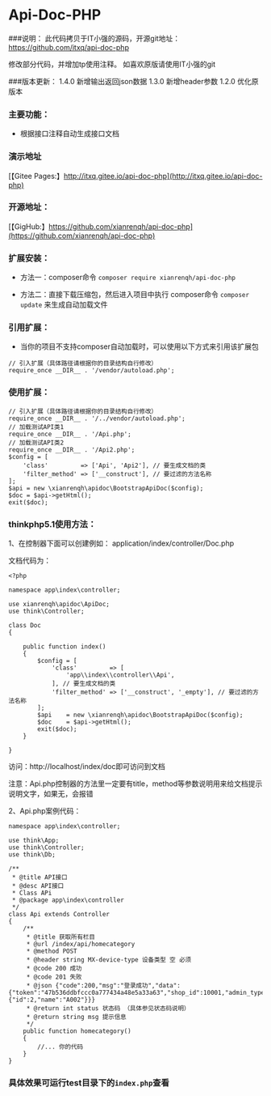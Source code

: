 # Api-Doc-PHP
###说明：
此代码拷贝于IT小强的源码，开源git地址：https://github.com/itxq/api-doc-php

修改部分代码，并增加tp使用注释。
如喜欢原版请使用IT小强的git

###版本更新：
    1.4.0 新增输出返回json数据
    1.3.0 新增header参数
    1.2.0 优化原版本

### 主要功能：

+ 根据接口注释自动生成接口文档

### 演示地址

[【Gitee Pages:】http://itxq.gitee.io/api-doc-php](http://itxq.gitee.io/api-doc-php)

### 开源地址：

[【GigHub:】https://github.com/xianrenqh/api-doc-php](https://github.com/xianrenqh/api-doc-php)
    
### 扩展安装：

+ 方法一：composer命令 `composer require xianrenqh/api-doc-php`

+ 方法二：直接下载压缩包，然后进入项目中执行 composer命令 `composer update` 来生成自动加载文件

### 引用扩展：

+ 当你的项目不支持composer自动加载时，可以使用以下方式来引用该扩展包

```
// 引入扩展（具体路径请根据你的目录结构自行修改）
require_once __DIR__ . '/vendor/autoload.php';
```

### 使用扩展：

```
// 引入扩展（具体路径请根据你的目录结构自行修改）
require_once __DIR__ . '/../vendor/autoload.php';
// 加载测试API类1
require_once __DIR__ . '/Api.php';
// 加载测试API类2
require_once __DIR__ . '/Api2.php'; 
$config = [
    'class'         => ['Api', 'Api2'], // 要生成文档的类
    'filter_method' => ['__construct'], // 要过滤的方法名称
];
$api = new \xianrenqh\apidoc\BootstrapApiDoc($config);
$doc = $api->getHtml();
exit($doc);
```
### thinkphp5.1使用方法：
1、在控制器下面可以创建例如：
application/index/controller/Doc.php

文档代码为：
~~~
<?php

namespace app\index\controller;

use xianrenqh\apidoc\ApiDoc;
use think\Controller;

class Doc
{

    public function index()
    {
        $config = [
            'class'         => [
                'app\\index\\controller\\Api',
            ], // 要生成文档的类
            'filter_method' => ['__construct', '_empty'], // 要过滤的方法名称
        ];
        $api    = new \xianrenqh\apidoc\BootstrapApiDoc($config);
        $doc    = $api->getHtml();
        exit($doc);
    }

}
~~~
访问：http://localhost/index/doc即可访问到文档

注意：Api.php控制器的方法里一定要有title，method等参数说明用来给文档提示说明文字，如果无，会报错

2、Api.php案例代码：
~~~
namespace app\index\controller;

use think\App;
use think\Controller;
use think\Db;

/**
 * @title API接口
 * @desc API接口
 * Class APi
 * @package app\index\controller
 */
class Api extends Controller
{
    /**
     * @title 获取所有栏目
     * @url /index/api/homecategory
     * @method POST
     * @header string MX-device-type 设备类型 空 必须
     * @code 200 成功
     * @code 201 失败
     * @json {"code":200,"msg":"登录成功","data":{"token":"47b536ddbfccc0a777434a48e5a33a63","shop_id":10001,"admin_type":1,"user":{"id":2,"name":"A002"}}}
     * @return int status 状态码 （具体参见状态码说明）
     * @return string msg 提示信息
     */
    public function homecategory()
    {
        //... 你的代码
    }
}
~~~

### 具体效果可运行test目录下的`index.php`查看